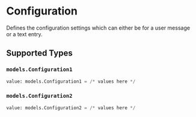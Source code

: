 # Configuration

Defines the configuration settings which can either be for a user message or a text entry.


## Supported Types

### `models.Configuration1`

```python
value: models.Configuration1 = /* values here */
```

### `models.Configuration2`

```python
value: models.Configuration2 = /* values here */
```

